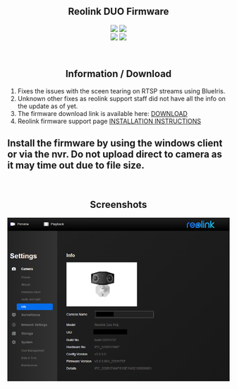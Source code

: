 <h2 align="center">Reolink DUO Firmware</h2>

<p align="center">
  <a href="#"><img src="https://img.shields.io/badge/date-01/08/2022-blue?style=flat-square&logo=appveyor"></a>
  <a href="#"><img src="https://img.shields.io/badge/version-v3.0.0.804_22011737-blue?style=flat-square&logo=appveyor"></a><br>
  <a href="#"><img src="https://img.shields.io/badge/firmware-unreleased-orange?style=flat-square&logo=appveyor"></a>
  <a href="#"><img src="https://img.shields.io/badge/details-IPC_528B174MPS19E1W02100000001-orange?style=flat-square&logo=appveyor"></a>
</p>
<br>

<h2 align="center">Information / Download</h2>

1. Fixes the issues with the sceen tearing on RTSP streams using BlueIris.
2. Unknown other fixes as reolink support staff did not have all the info on the update as of yet.
3. The firmware download link is available here: <a href="https://github.com/BAMLABS-AU/Reolink-Duo/blob/main/firmware/IPC_528B174MP.804_22011737.Reolink-Duo-PoE.GC4653.4MP.REOLINK.pak?raw=true" download="Download Link">DOWNLOAD</a>
4. Reolink firmware support page <a href="https://support.reolink.com/hc/en-us/articles/900004550323-How-to-Upgrade-Firmware-via-Reolink-Client-New-Client-" download="Support Link">INSTALLATION INSTRUCTIONS</a>

## Install the firmware by using the windows client or via the nvr. Do not upload direct to camera as it may time out due to file size. ##

<br>
<h2 align="center">Screenshots</h2>

![duo_info](https://raw.githubusercontent.com/BAMLABS-AU/Reolink-Duo/main/images/duo_infoscreen.png)
